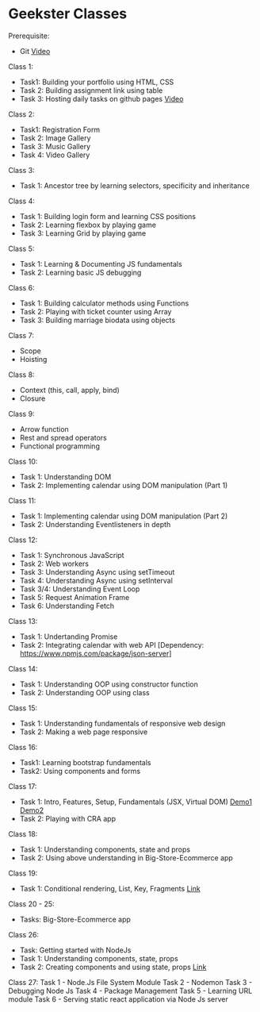 # Geekster Classes

Prerequisite:
- Git [Video](https://www.youtube.com/watch?v=R0uDk392pdg&list=PL4CFloQ4GGWJjYbFGyL68Hfq_bRrfnRbK) 

Class 1:
- Task1: Building your portfolio using HTML, CSS
- Task 2: Building assignment link using table
- Task 3: Hosting daily tasks on github pages [Video](https://www.youtube.com/watch?v=EhzmzXY8He4) 

Class 2:
- Task1: Registration Form
- Task 2: Image Gallery
- Task 3: Music Gallery
- Task 4: Video Gallery

Class 3:
- Task 1: Ancestor tree by learning selectors, specificity and inheritance

Class 4:
- Task 1: Building login form and learning CSS positions
- Task 2: Learning flexbox by playing game
- Task 3: Learning Grid by playing game

Class 5:
- Task 1: Learning & Documenting JS fundamentals
- Task 2: Learning basic JS debugging

Class 6:
- Task 1: Building calculator methods using Functions
- Task 2: Playing with ticket counter using Array
- Task 3: Building marriage biodata using objects

Class 7:
- Scope
- Hoisting

Class 8:
- Context (this,  call, apply, bind)
- Closure

Class 9:
 - Arrow function
 - Rest and spread operators
 - Functional programming

Class 10:
- Task 1: Understanding DOM
- Task 2: Implementing calendar using DOM manipulation (Part 1)

Class 11:
- Task 1: Implementing calendar using DOM manipulation (Part 2)
- Task 2: Understanding Eventlisteners in depth

Class 12:
- Task 1: Synchronous JavaScript
- Task 2: Web workers
- Task 3: Understanding Async using setTimeout
- Task 4: Understanding Async using setInterval
- Task 3/4: Understanding Event Loop
- Task 5: Request Animation Frame
- Task 6: Understanding Fetch

Class 13:
- Task 1: Undertanding Promise
- Task 2: Integrating calendar with web API [Dependency: https://www.npmjs.com/package/json-server]

Class 14:
- Task 1: Understanding OOP using constructor function
- Task 2: Understanding OOP using class

Class 15:
- Task 1: Understanding fundamentals of responsive web design
- Task 2: Making a web page responsive

Class 16:
- Task1: Learning bootstrap fundamentals
- Task2: Using components and forms

Class 17:
- Task 1: Intro, Features, Setup, Fundamentals (JSX, Virtual DOM) [Demo1](https://codepen.io/engineerchirag/pen/oNzJRVV
) [Demo2](https://codepen.io/engineerchirag/pen/oNzJRrO
)
- Task 2: Playing with CRA app

Class 18:
- Task 1: Understanding components, state and props
- Task 2: Using above understanding in Big-Store-Ecommerce app

Class 19:
- Task 1: Conditional rendering, List, Key,  Fragments [Link](https://github.com/engineerchirag/big-store-ecommerce/commit/1d8d4a2fcb171f1ec9c21adfe647de60a7c9b5b7)

Class 20 - 25:
- Tasks: Big-Store-Ecommerce app

Class 26:
- Task: Getting started with NodeJs
- Task 1: Understanding components, state, props
- Task 2: Creating components and using state, props [Link](https://github.com/engineerchirag/big-store-ecommerce/commit/e74a958f1b0c48bded3bbcfce32b3550375b1cdd)

Class 27:
Task 1 - Node.Js File System Module
Task 2 - Nodemon
Task 3 - Debugging Node Js
Task 4 - Package Management
Task 5 - Learning URL module
Task 6 - Serving static react application via Node Js server
